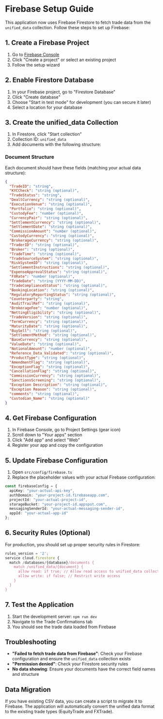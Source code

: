 # Firebase Setup Guide

This application now uses Firebase Firestore to fetch trade data from the `unified_data` collection. Follow these steps to set up Firebase:

## 1. Create a Firebase Project

1. Go to [Firebase Console](https://console.firebase.google.com/)
2. Click "Create a project" or select an existing project
3. Follow the setup wizard

## 2. Enable Firestore Database

1. In your Firebase project, go to "Firestore Database"
2. Click "Create database"
3. Choose "Start in test mode" for development (you can secure it later)
4. Select a location for your database

## 3. Create the unified_data Collection

1. In Firestore, click "Start collection"
2. Collection ID: `unified_data`
3. Add documents with the following structure:

### Document Structure

Each document should have these fields (matching your actual data structure):

```json
{
  "TradeID": "string",
  "KYCCheck": "string (optional)",
  "TradeStatus": "string",
  "DealtCurrency": "string (optional)",
  "ExecutionVenue": "string (optional)",
  "Portfolio": "string (optional)",
  "CustodyFee": "number (optional)",
  "CurrencyPair": "string (optional)",
  "SettlementCurrency": "string (optional)",
  "SettlementDate": "string (optional)",
  "CommissionAmount": "number (optional)",
  "CustodyCurrency": "string (optional)",
  "BrokerageCurrency": "string (optional)",
  "TraderID": "string (optional)",
  "Broker": "string (optional)",
  "TradeTime": "string (optional)",
  "TradeSourceSystem": "string (optional)",
  "RiskSystemID": "string (optional)",
  "SettlementInstructions": "string (optional)",
  "ExpenseApprovalStatus": "string (optional)",
  "FXRate": "number (optional)",
  "TradeDate": "string (YYYY-MM-DD)",
  "TradeComplianceStatus": "string (optional)",
  "BookingLocation": "string (optional)",
  "RegulatoryReportingStatus": "string (optional)",
  "Counterparty": "string",
  "AuditTrailRef": "string (optional)",
  "BrokerageFee": "number (optional)",
  "NettingEligibility": "string (optional)",
  "TradeVersion": "string (optional)",
  "TermCurrency": "string (optional)",
  "MaturityDate": "string (optional)",
  "BuySell": "string (optional)",
  "SettlementMethod": "string (optional)",
  "BaseCurrency": "string (optional)",
  "ValueDate": "string (optional)",
  "NotionalAmount": "number (optional)",
  "Reference_Data_Validated": "string (optional)",
  "ProductType": "string (optional)",
  "AmendmentFlag": "string (optional)",
  "ExceptionFlag": "string (optional)",
  "CancellationFlag": "string (optional)",
  "CommissionCurrency": "string (optional)",
  "SanctionsScreening": "string (optional)",
  "Exception Description": "string (optional)",
  "Exception Reason": "string (optional)",
  "comments": "string (optional)",
  "Custodian_Name": "string (optional)"
}
```

## 4. Get Firebase Configuration

1. In Firebase Console, go to Project Settings (gear icon)
2. Scroll down to "Your apps" section
3. Click "Add app" and select "Web"
4. Register your app and copy the configuration

## 5. Update Firebase Configuration

1. Open `src/config/firebase.ts`
2. Replace the placeholder values with your actual Firebase configuration:

```typescript
const firebaseConfig = {
  apiKey: "your-actual-api-key",
  authDomain: "your-project-id.firebaseapp.com",
  projectId: "your-actual-project-id",
  storageBucket: "your-project-id.appspot.com",
  messagingSenderId: "your-actual-messaging-sender-id",
  appId: "your-actual-app-id"
};
```

## 6. Security Rules (Optional)

For production, you should set up proper security rules in Firestore:

```javascript
rules_version = '2';
service cloud.firestore {
  match /databases/{database}/documents {
    match /unified_data/{document} {
      allow read: if true; // Allow read access to unified_data collection
      allow write: if false; // Restrict write access
    }
  }
}
```

## 7. Test the Application

1. Start the development server: `npm run dev`
2. Navigate to the Trade Confirmations tab
3. You should see the trade data loaded from Firebase

## Troubleshooting

- **"Failed to fetch trade data from Firebase"**: Check your Firebase configuration and ensure the `unified_data` collection exists
- **"Permission denied"**: Check your Firestore security rules
- **No data showing**: Ensure your documents have the correct field names and structure

## Data Migration

If you have existing CSV data, you can create a script to migrate it to Firebase. The application will automatically convert the unified data format to the existing trade types (EquityTrade and FXTrade). 